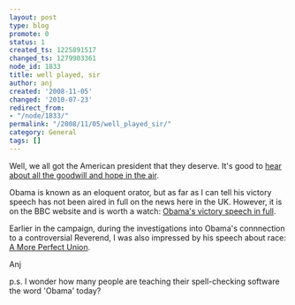 ```yaml
---
layout: post
type: blog
promote: 0
status: 1
created_ts: 1225891517
changed_ts: 1279903361
node_id: 1833
title: well played, sir
author: anj
created: '2008-11-05'
changed: '2010-07-23'
redirect_from:
- "/node/1833/"
permalink: "/2008/11/05/well_played_sir/"
category: General
tags: []
---
```

Well, we all got the American president that they deserve.  It's good to [hear about all the goodwill and hope in the air](http://www.boingboing.net/2008/11/05/the-us-presidential.html).  

Obama is known as an eloquent orator, but as far as I can tell his victory speech has not been aired in full on the news here in the UK.  However, it is on the  BBC website and is worth a watch: 
[Obama's victory speech in full](http://news.bbc.co.uk/1/hi/world/americas/us_elections_2008/7710079.stm).
<!--break-->
Earlier in the campaign, during the investigations into Obama's connnection to a controversial Reverend, I was also impressed by his speech about race: [A More Perfect Union](http://uk.youtube.com/watch?v=zrp-v2tHaDo).

Anj

p.s. I wonder how many people are teaching their spell-checking software the word 'Obama' today?
